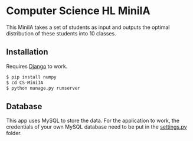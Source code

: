 # Computer Science HL MiniIA
This MiniIA takes a set of students as input and outputs the optimal distribution of these students into 10 classes.

## Installation

Requires [Django](https://www.djangoproject.com/) to work.

```sh
$ pip install numpy
$ cd CS-MiniIA
$ python manage.py runserver
```

## Database

This app uses MySQL to store the data. For the application to work, the credentials of your own MySQL database need to be put in the [settings.py](https://github.com/dajkatal/CS-MiniIA/blob/master/MiniIA/settings.py#L79) folder.


  

